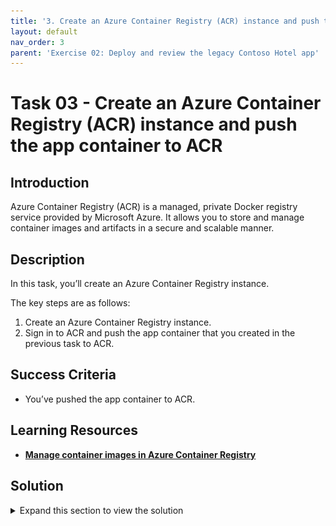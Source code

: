 ```yaml
---
title: '3. Create an Azure Container Registry (ACR) instance and push the app container to ACR'
layout: default
nav_order: 3
parent: 'Exercise 02: Deploy and review the legacy Contoso Hotel app'
---
```


# Task 03 - Create an Azure Container Registry (ACR) instance and push the app container to ACR

<!--- Estimated time: 10 minutes---> 

## Introduction

Azure Container Registry (ACR) is a managed, private Docker registry service provided by Microsoft Azure. It allows you to store and manage container images and artifacts in a secure and scalable manner. 

## Description

In this task, you’ll create an Azure Container Registry instance.

The key steps are as follows:

1. Create an Azure Container Registry instance. 
1. Sign in to ACR and push the app container that you created in the previous task to ACR.

## Success Criteria

- You’ve pushed the app container to ACR. 

## Learning Resources

- [**Manage container images in Azure Container Registry**](https://learn.microsoft.com/en-us/training/modules/publish-container-image-to-azure-container-registry/)

## Solution

<details markdown="block">
<summary>Expand this section to view the solution</summary>


1. Enter the following command at the Terminal window prompt and then select **Enter**.

    ```
    az login
    ```

    ![x8ary55x.jpg](../../media/x8ary55x.jpg)

1. Enter the following command at the Terminal window prompt and then select **Enter**. This command generates a unique name for the ACR instance.

    ```
    $ACR_NAME = "contosoacr$(Get-Random -Minimum 100000 -Maximum 999999)"
    Write-Host -ForegroundColor Green  "ACR name is: " $ACR_NAME
    ```

    ![uopo5snr.png](../../media/uopo5snr.png)

1. Enter the following command at the Terminal window prompt and then select **Enter**. This command creates an ACR instance.

    ```
    az acr create --resource-group "ContosoHotel" --name "$ACR_NAME" --sku Basic --admin-enabled true
    ```

    ![lgtrgnlb.png](../../media/lgtrgnlb.png)

   {: .warning }
   > Record the ACR name. You’ll need to supply the ACR name again later in the lab.


1. Enter the following command at the Terminal window prompt and then select **Enter**. This command signs you in to the ACR instance.

    ```
    az acr login --name "$ACR_NAME"
    ```

    ![266ttbar.png](../../media/266ttbar.png)

1. When a message displays stating that you’ve logged into Microsoft Azure, close the web page and return to Visual Studio Code.

    ![3hf4vlmd.png](../../media/3hf4vlmd.png)

   {: .warning }
   > You may see an error message stating the Azure could not connect to the registry login server. This error usually indicates that even though the container registry instance is provisioned, there’s still some configuration happening. Wait a few minutes and run the command again.

1. Enter the following command at the Terminal window prompt and then select **Enter**. This command creates a Docker tag for the app.

    ```
    docker tag "pycontosohotel:v1.0.0" "$ACR_NAME.azurecr.io/pycontosohotel:v1.0.0"
    ```

1. Enter the following command at the Terminal window prompt and then select **Enter**. This command pushes the app container to ACR.

    ```
    docker push "$ACR_NAME.azurecr.io/pycontosohotel:v1.0.0"
    ```

    ![6kejtvu5.png](../../media/6kejtvu5.png)

   {: .note }
   > It may take 1-2 minutes to push the app container to ACR.

1. Leave Visual Studio Code open. You’ll use the tool in the next task.
